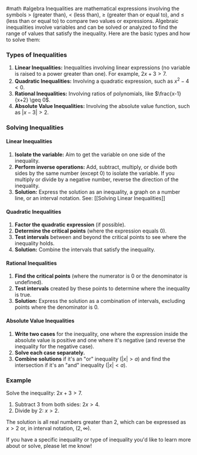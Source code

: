 #math 
#algebra
Inequalities are mathematical expressions involving the symbols $>$ (greater than), $<$ (less than), $\geq$ (greater than or equal to), and $\leq$ (less than or equal to) to compare two values or expressions. Algebraic inequalities involve variables and can be solved or analyzed to find the range of values that satisfy the inequality. Here are the basic types and how to solve them:

### Types of Inequalities

1. **Linear Inequalities:** Inequalities involving linear expressions (no variable is raised to a power greater than one). For example, $2x + 3 > 7$.
2. **Quadratic Inequalities:** Involving a quadratic expression, such as $x^2 - 4 < 0$.
3. **Rational Inequalities:** Involving ratios of polynomials, like $\frac{x-1}{x+2} \geq 0$.
4. **Absolute Value Inequalities:** Involving the absolute value function, such as $|x - 3| > 2$.

### Solving Inequalities

#### Linear Inequalities

1. **Isolate the variable:** Aim to get the variable on one side of the inequality.
2. **Perform inverse operations:** Add, subtract, multiply, or divide both sides by the same number (except 0) to isolate the variable. If you multiply or divide by a negative number, reverse the direction of the inequality.
3. **Solution:** Express the solution as an inequality, a graph on a number line, or an interval notation. See: [[Solving Linear Inequalities]]

#### Quadratic Inequalities

1. **Factor the quadratic expression** (if possible).
2. **Determine the critical points** (where the expression equals 0).
3. **Test intervals** between and beyond the critical points to see where the inequality holds.
4. **Solution:** Combine the intervals that satisfy the inequality.

#### Rational Inequalities

1. **Find the critical points** (where the numerator is 0 or the denominator is undefined).
2. **Test intervals** created by these points to determine where the inequality is true.
3. **Solution:** Express the solution as a combination of intervals, excluding points where the denominator is 0.

#### Absolute Value Inequalities

1. **Write two cases** for the inequality, one where the expression inside the absolute value is positive and one where it's negative (and reverse the inequality for the negative case).
2. **Solve each case separately.**
3. **Combine solutions** if it's an "or" inequality ($|x| > a$) and find the intersection if it's an "and" inequality ($|x| < a$).

### Example

Solve the inequality: $2x + 3 > 7$.

1. Subtract 3 from both sides: $2x > 4$.
2. Divide by 2: $x > 2$.

The solution is all real numbers greater than 2, which can be expressed as $x > 2$ or, in interval notation, $(2, \infty)$.

If you have a specific inequality or type of inequality you'd like to learn more about or solve, please let me know!